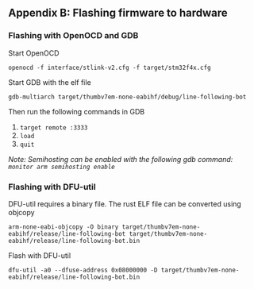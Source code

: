 ## Appendix B: Flashing firmware to hardware

### Flashing with OpenOCD and GDB

Start OpenOCD
```
openocd -f interface/stlink-v2.cfg -f target/stm32f4x.cfg
```

Start GDB with the elf file
```
gdb-multiarch target/thumbv7em-none-eabihf/debug/line-following-bot
```

Then run the following commands in GDB
1. `target remote :3333`
2. `load`
3. `quit`

*Note: Semihosting can be enabled with the following gdb command:
`monitor arm semihosting enable`*

### Flashing with DFU-util

DFU-util requires a binary file. The rust ELF file can be converted using objcopy
```
arm-none-eabi-objcopy -O binary target/thumbv7em-none-eabihf/release/line-following-bot target/thumbv7em-none-eabihf/release/line-following-bot.bin
```

Flash with DFU-util
```
dfu-util -a0 --dfuse-address 0x08000000 -D target/thumbv7em-none-eabihf/release/line-following-bot.bin
```